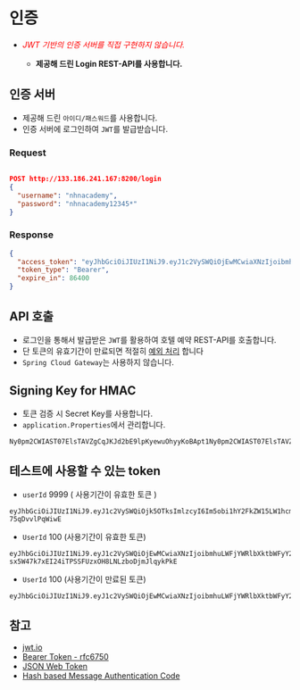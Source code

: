 # 인증

* *<p style='color:red;'>JWT 기반의 인증 서버를 직접 구현하지 않습니다.*</p>
    * **제공해 드린 Login REST-API를 사용합니다.**

## 인증 서버

* 제공해 드린 `아이디/패스워드`를 사용합니다.
* 인증 서버에 로그인하여 `JWT`를 발급받습니다.

### Request

```json

POST http://133.186.241.167:8200/login
{
  "username": "nhnacademy",
  "password": "nhnacademy12345*"
}

```

### Response

```json
{
  "access_token": "eyJhbGciOiJIUzI1NiJ9.eyJ1c2VySWQiOjEwMCwiaXNzIjoibmhuLWFjYWRlbXktbWFyY28iLCJpYXQiOjE2ODk2ODI2NDAsImV4cCI6MTY5ODMyMjY0MH0.d4LDsYn2tZKVxvQax2ryMwPeo1DkHJ-1u6I0hfCySBk",
  "token_type": "Bearer",
  "expire_in": 86400
}
```

## API 호출

* 로그인을 통해서 발급받은 `JWT`를 활용하여 호텔 예약 REST-API를 호출합니다.
* 단 토큰의 유효기간이 만료되면 적절히 [예외 처리](3-3.%EC%98%88%EC%99%B8%EC%B2%98%EB%A6%AC.md) 합니다
* `Spring Cloud Gateway`는 사용하지 않습니다.

## Signing Key for HMAC

* 토큰 검증 시 Secret Key를 사용합니다.
* `application.Properties`에서 관리합니다.

```text
Ny0pm2CWIAST07ElsTAVZgCqJKJd2bE9lpKyewuOhyyKoBApt1Ny0pm2CWIAST07ElsTAVZgCqJKJd2bE9lpKyewuOhyyKoBApt1
```

## 테스트에 사용할 수 있는 token

* `userId` 9999 ( 사용기간이 유효한 토큰 )

```text
eyJhbGciOiJIUzI1NiJ9.eyJ1c2VySWQiOjk5OTksImlzcyI6Im5obi1hY2FkZW15LW1hcmNvIiwiaWF0IjoxNzEwNTA4MDQwLCJleHAiOjE4ODMzMDgwNDB9.1W0KJj7mBuYhNPqEwfJzSvQD4JsNY-75qDvvlPqWiwE
```

* `UserId` 100 (사용기간이 유효한 토큰)

```text
eyJhbGciOiJIUzI1NiJ9.eyJ1c2VySWQiOjEwMCwiaXNzIjoibmhuLWFjYWRlbXktbWFyY28iLCJpYXQiOjE3MTA1MTIyMDgsImV4cCI6MTc5NjkxMjIwOH0.-sx5W47k7xEI24iTPSSFUzxOH8LNLzboDjmJlqykPkE
```

* `UserId` 100 (사용기간이 만료된 토큰)

```text
eyJhbGciOiJIUzI1NiJ9.eyJ1c2VySWQiOjEwMCwiaXNzIjoibmhuLWFjYWRlbXktbWFyY28iLCJpYXQiOjE2ODk2ODI2OTQsImV4cCI6MTY4OTc2OTA5NH0.xqRwAteYg1u8sFBi9oGrQgUtns25UplflZgunUrN50A
```

## 참고

* [jwt.io](https://jwt.io/)
* [Bearer Token - rfc6750](https://datatracker.ietf.org/doc/html/rfc6750)
* [JSON Web Token](https://ko.wikipedia.org/wiki/JSON_%EC%9B%B9_%ED%86%A0%ED%81%B0)
* [Hash based Message Authentication Code](https://ko.wikipedia.org/wiki/HMAC)

